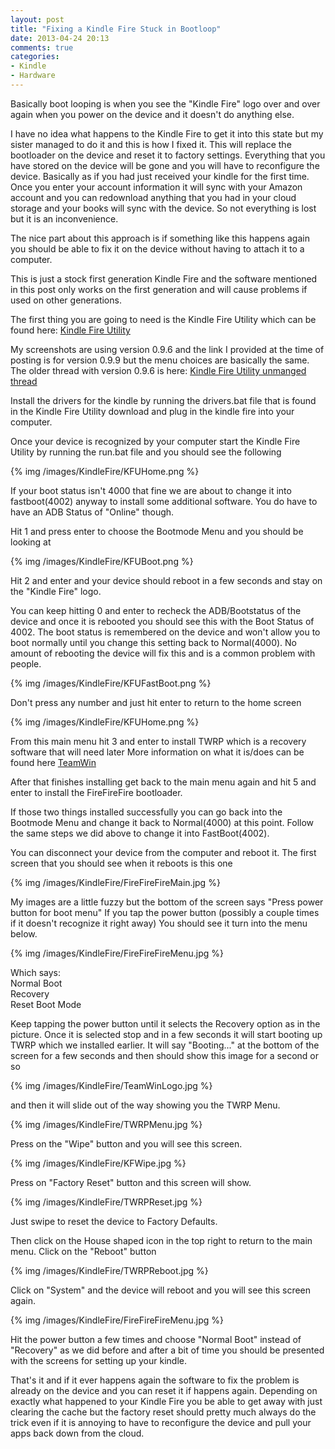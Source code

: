```yaml
---
layout: post
title: "Fixing a Kindle Fire Stuck in Bootloop"
date: 2013-04-24 20:13
comments: true
categories: 
- Kindle
- Hardware
---
```


Basically boot looping is when you see the "Kindle Fire" logo over and over again when 
you power on the device and it doesn't do anything else.

I have no idea what happens to the Kindle Fire to get it into this state but my sister 
managed to do it and this is how I fixed it. This will replace the bootloader on the device
and reset it to factory settings. Everything that you have stored on the device will be gone
and you will have to reconfigure the device. Basically as if you had just received your kindle for
the first time. Once you enter your account information it will sync with your Amazon account and you
can redownload anything that you had in your cloud storage and your books will sync with the device.
So not everything is lost but it is an inconvenience.

The nice part about this approach is if something like this happens again you should be able to fix
it on the device without having to attach it to a computer.

This is just a stock first generation Kindle Fire and the software mentioned in this post
only works on the first generation and will cause problems if used on other generations.

The first thing you are going to need is the Kindle Fire Utility which can be found here:
[Kindle Fire Utility](http://forum.xda-developers.com/showthread.php?t=2192818)

My screenshots are using version 0.9.6 and the link I provided at the time of posting 
is for version 0.9.9 but the menu choices are basically the same.
The older thread with version 0.9.6 is here: [Kindle Fire Utility unmanged thread](http://forum.xda-developers.com/showthread.php?t=1399889)

Install the drivers for the kindle by running the drivers.bat file that is found in the
Kindle Fire Utility download and plug in the kindle fire into your computer.

Once your device is recognized by your computer start the Kindle Fire Utility by running the run.bat
file and you should see the following

{% img /images/KindleFire/KFUHome.png %}

If your boot status isn't 4000 that fine we are about to change it into fastboot(4002) anyway to 
install some additional software. You do have to have an ADB Status of "Online" though.

Hit 1 and press enter to choose the Bootmode Menu and you should be looking at 

{% img /images/KindleFire/KFUBoot.png %}

Hit 2 and enter and your device should reboot in a few seconds and stay on the "Kindle Fire" logo.

You can keep hitting 0 and enter to recheck the ADB/Bootstatus of the device and once it is rebooted you
should see this with the Boot Status of 4002. The boot status is remembered on the device and won't allow you
to boot normally until you change this setting back to Normal(4000). No amount of rebooting the device will fix this
and is a common problem with people.

{% img /images/KindleFire/KFUFastBoot.png %}

Don't press any number and just hit enter to return to the home screen

{% img /images/KindleFire/KFUHome.png %}

From this main menu hit 3 and enter to install TWRP which is a recovery software that will need later
More information on what it is/does can be found here [TeamWin](http://www.teamw.in/project/twrp2)

After that finishes installing get back to the main menu again and hit 5 and enter to install the 
FireFireFire bootloader.

If those two things installed successfully you can go back into the Bootmode Menu and change it back 
to Normal(4000) at this point. Follow the same steps we did above to change it into FastBoot(4002).

You can disconnect your device from the computer and reboot it.
The first screen that you should see when it reboots is this one

{% img /images/KindleFire/FireFireFireMain.jpg %}

My images are a little fuzzy but the bottom of the screen says "Press power button for boot menu"
If you tap the power button (possibly a couple times if it doesn't recognize it right away)
You should see it turn into the menu below.

{% img /images/KindleFire/FireFireFireMenu.jpg %}

Which says:  
Normal Boot  
Recovery  
Reset Boot Mode

Keep tapping the power button until it selects the Recovery option as in the picture. Once it is selected
stop and in a few seconds it will start booting up TWRP which we installed earlier. It will say "Booting..."
at the bottom of the screen for a few seconds and then should show this image for a second or so

{% img /images/KindleFire/TeamWinLogo.jpg %}

and then it will slide out of the way showing you the TWRP Menu.

{% img /images/KindleFire/TWRPMenu.jpg %}

Press on the "Wipe" button and you will see this screen.

{% img /images/KindleFire/KFWipe.jpg %}

Press on "Factory Reset" button and this screen will show.

{% img /images/KindleFire/TWRPReset.jpg %}

Just swipe to reset the device to Factory Defaults.

Then click on the House shaped icon in the top right to return to the main menu.
Click on the "Reboot" button

{% img /images/KindleFire/TWRPReboot.jpg %}

Click on "System" and the device will reboot and you will see this screen again.

{% img /images/KindleFire/FireFireFireMenu.jpg %}

Hit the power button a few times and choose "Normal Boot" instead of "Recovery" as we did before
and after a bit of time you should be presented with the screens for setting up your kindle.

That's it and if it ever happens again the software to fix the problem is already on the device
and you can reset it if happens again. Depending on exactly what happened to your Kindle Fire you
be able to get away with just clearing the cache but the factory reset should pretty much
always do the trick even if it is annoying to have to reconfigure the device and pull your apps
back down from the cloud.





